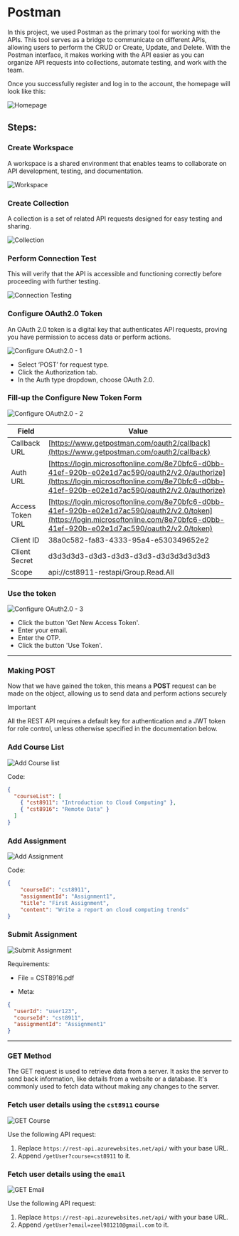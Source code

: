 # Postman

In this project, we used Postman as the primary tool for working with the APIs. This tool serves as a bridge to communicate on different APIs, allowing users to perform the CRUD or Create, Update, and Delete. With the Postman interface, it makes working with the API easier as you can organize API requests into collections, automate testing, and work with the team.

Once you successfully register and log in to the account, the homepage will look like this:

![Homepage](https://raw.githubusercontent.com/degu0055/postmansteps/refs/heads/main/images/1-homepage.png)

## Steps:

### **Create Workspace**
A workspace is a shared environment that enables teams to collaborate on API development, testing, and documentation.

![Workspace](https://raw.githubusercontent.com/degu0055/postmansteps/refs/heads/main/images/workspace.gif)

### **Create Collection**
A collection is a set of related API requests designed for easy testing and sharing.

![Collection](https://raw.githubusercontent.com/degu0055/postmansteps/refs/heads/main/images/collection.gif)

### **Perform Connection Test**
This will verify that the API is accessible and functioning correctly before proceeding with further testing.

![Connection Testing](https://raw.githubusercontent.com/degu0055/postmansteps/refs/heads/main/images/Connection-Test.gif)

### **Configure OAuth2.0 Token**
An OAuth 2.0 token is a digital key that authenticates API requests, proving you have permission to access data or perform actions.

![Configure OAuth2.0 - 1](https://raw.githubusercontent.com/degu0055/postmansteps/refs/heads/main/images/auth1.gif)

- Select ‘POST’ for request type.
- Click the Authorization tab.
- In the Auth type dropdown, choose OAuth 2.0.

### **Fill-up the Configure New Token Form**

![Configure OAuth2.0 - 2](https://raw.githubusercontent.com/degu0055/postmansteps/refs/heads/main/images/auth2.gif)

| **Field**           | **Value**                                                                                           |
|---------------------|-----------------------------------------------------------------------------------------------------|
| Callback URL        | [https://www.getpostman.com/oauth2/callback](https://www.getpostman.com/oauth2/callback)             |
| Auth URL            | [https://login.microsoftonline.com/8e70bfc6-d0bb-41ef-920b-e02e1d7ac590/oauth2/v2.0/authorize](https://login.microsoftonline.com/8e70bfc6-d0bb-41ef-920b-e02e1d7ac590/oauth2/v2.0/authorize) |
| Access Token URL    | [https://login.microsoftonline.com/8e70bfc6-d0bb-41ef-920b-e02e1d7ac590/oauth2/v2.0/token](https://login.microsoftonline.com/8e70bfc6-d0bb-41ef-920b-e02e1d7ac590/oauth2/v2.0/token) |
| Client ID           | 38a0c582-fa83-4333-95a4-e530349652e2                                                                |
| Client Secret       | d3d3d3d3-d3d3-d3d3-d3d3-d3d3d3d3d3d3                                                           |
| Scope               | api://cst8911-restapi/Group.Read.All                                                                |

### **Use the token**

![Configure OAuth2.0 - 3](https://raw.githubusercontent.com/degu0055/postmansteps/refs/heads/main/images/auth3.gif)

- Click the button 'Get New Access Token'.
- Enter your email.
- Enter the OTP.
- Click the button 'Use Token'.

--- 

### **Making POST**

Now that we have gained the token, this means a **POST** request can be made on the object, allowing us to send data and perform actions securely

> [!IMPORTANT]
> All the REST API requires a default key for authentication and a JWT token for role control, unless otherwise specified in the documentation below.

### **Add Course List** 

![Add Course list](https://raw.githubusercontent.com/degu0055/postmansteps/refs/heads/main/images/create.gif)

Code:

```json
{
  "courseList": [
    { "cst8911": "Introduction to Cloud Computing" },
    { "cst8916": "Remote Data" }
  ]
}
```

### **Add Assignment**

![Add Assignment](https://raw.githubusercontent.com/degu0055/postmansteps/refs/heads/main/images/addAssignment.gif)

Code:

```json
{
    "courseId": "cst8911",
    "assignmentId": "Assignment1",
    "title": "First Assignment",
    "content": "Write a report on cloud computing trends"
}
```

### **Submit Assignment**
![Submit Assignment](https://raw.githubusercontent.com/degu0055/postmansteps/refs/heads/main/images/submitAssignment.gif) 

Requirements:

- File = CST8916.pdf

- Meta:

```json
{
  "userId": "user123",
  "courseId": "cst8911",
  "assignmentId": "Assignment1"
}
```

---

### **GET Method**

The GET request is used to retrieve data from a server. It asks the server to send back information, like details from a website or a database. It's commonly used to fetch data without making any changes to the server.

### Fetch user details using the `cst8911` course

![GET Course](https://raw.githubusercontent.com/degu0055/postmansteps/refs/heads/main/images/getCourse.gif) 

Use the following API request:
1. Replace `https://rest-api.azurewebsites.net/api/` with your base URL.
2. Append `/getUser?course=cst8911` to it.

### Fetch user details using the `email`

![GET Email](https://raw.githubusercontent.com/degu0055/postmansteps/refs/heads/main/images/getEmail.gif) 

Use the following API request:
1. Replace `https://rest-api.azurewebsites.net/api/` with your base URL.
2. Append `/getUser?email=zeel981210@gmail.com` to it.



